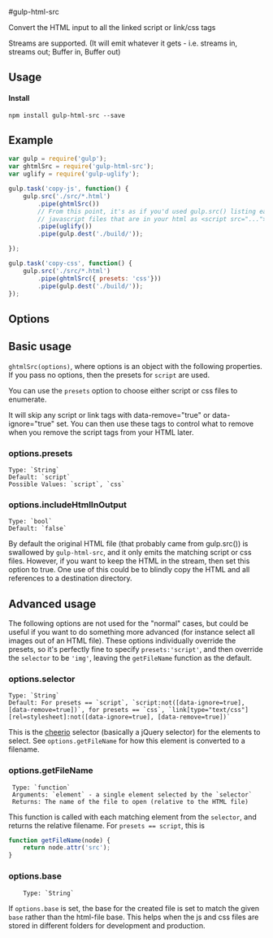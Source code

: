 #gulp-html-src

Convert the HTML input to all the linked script or link/css tags

Streams are supported.  (It will emit whatever it gets - i.e. streams in, streams out; Buffer in, Buffer out)  

## Usage

#### Install
    npm install gulp-html-src --save

## Example

```js
var gulp = require('gulp');
var ghtmlSrc = require('gulp-html-src');
var uglify = require('gulp-uglify');

gulp.task('copy-js', function() {
	gulp.src('./src/*.html')
		.pipe(ghtmlSrc())
		// From this point, it's as if you'd used gulp.src() listing each of your
		// javascript files that are in your html as <script src="..."></script>
		.pipe(uglify())
		.pipe(gulp.dest('./build/'));

});

gulp.task('copy-css', function() {
	gulp.src('./src/*.html')
		.pipe(ghtmlSrc({ presets: 'css'}))
		.pipe(gulp.dest('./build/'));
});

```

## Options

## Basic usage

`ghtmlSrc(options)`, where options is an object with the following properties.  If you pass no options, then the presets for `script` are used.


You can use the `presets` option to choose either script or css files to enumerate.

It will skip any script or link tags with data-remove="true" or data-ignore="true" set.  You can then use these tags to control what to remove when you remove the script tags from your HTML later.

### options.presets

    Type: `String`
    Default: `script`
    Possible Values: `script`, `css`

### options.includeHtmlInOutput

    Type: `bool`
    Default: `false`


By default the original HTML file (that probably came from gulp.src()) is swallowed by `gulp-html-src`, and it only emits the matching script or css files.  However, if you want to keep the HTML in the stream, then set this option to true.  One use of this could be to blindly copy the HTML and all references to a destination directory.


## Advanced usage

The following options are not used for the "normal" cases, but could be useful if you want to do something more advanced (for instance select all images out of an HTML file).  These options individually override the presets, so it's perfectly fine to specify `presets:'script'`, and then override the `selector` to be `'img'`, leaving the `getFileName` function as the default.   

### options.selector

    Type: `String`
    Default: For presets == `script`, `script:not([data-ignore=true], [data-remove=true])`, for presets == `css`, `link[type="text/css"][rel=stylesheet]:not([data-ignore=true], [data-remove=true])`


This is the [cheerio](https://github.com/cheeriojs/cheerio) selector (basically a jQuery selector) for the elements to select.  See `options.getFileName` for how this element is converted to a filename.

### options.getFileName

     Type: `function`
     Arguments: `element` - a single element selected by the `selector`
     Returns: The name of the file to open (relative to the HTML file)

This function is called with each matching element from the `selector`, and returns the relative filename.  For `presets == script`, this is

```js
function getFileName(node) {
	return node.attr('src');
}
```

### options.base

		Type: `String`

If `options.base` is set, the base for the created file is set to match the given `base` rather than the html-file base. This helps when the js and css files are stored in different folders for development and production.
